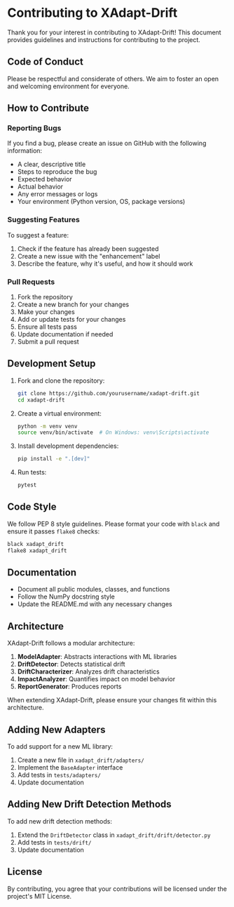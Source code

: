 # Contributing to XAdapt-Drift

Thank you for your interest in contributing to XAdapt-Drift! This document provides guidelines and instructions for contributing to the project.

## Code of Conduct

Please be respectful and considerate of others. We aim to foster an open and welcoming environment for everyone.

## How to Contribute

### Reporting Bugs

If you find a bug, please create an issue on GitHub with the following information:

- A clear, descriptive title
- Steps to reproduce the bug
- Expected behavior
- Actual behavior
- Any error messages or logs
- Your environment (Python version, OS, package versions)

### Suggesting Features

To suggest a feature:

1. Check if the feature has already been suggested
2. Create a new issue with the "enhancement" label
3. Describe the feature, why it's useful, and how it should work

### Pull Requests

1. Fork the repository
2. Create a new branch for your changes
3. Make your changes
4. Add or update tests for your changes
5. Ensure all tests pass
6. Update documentation if needed
7. Submit a pull request

## Development Setup

1. Fork and clone the repository:
   ```bash
   git clone https://github.com/yourusername/xadapt-drift.git
   cd xadapt-drift
   ```

2. Create a virtual environment:
   ```bash
   python -m venv venv
   source venv/bin/activate  # On Windows: venv\Scripts\activate
   ```

3. Install development dependencies:
   ```bash
   pip install -e ".[dev]"
   ```

4. Run tests:
   ```bash
   pytest
   ```

## Code Style

We follow PEP 8 style guidelines. Please format your code with `black` and ensure it passes `flake8` checks:

```bash
black xadapt_drift
flake8 xadapt_drift
```

## Documentation

- Document all public modules, classes, and functions
- Follow the NumPy docstring style
- Update the README.md with any necessary changes

## Architecture

XAdapt-Drift follows a modular architecture:

1. **ModelAdapter**: Abstracts interactions with ML libraries
2. **DriftDetector**: Detects statistical drift
3. **DriftCharacterizer**: Analyzes drift characteristics
4. **ImpactAnalyzer**: Quantifies impact on model behavior
5. **ReportGenerator**: Produces reports

When extending XAdapt-Drift, please ensure your changes fit within this architecture.

## Adding New Adapters

To add support for a new ML library:

1. Create a new file in `xadapt_drift/adapters/`
2. Implement the `BaseAdapter` interface
3. Add tests in `tests/adapters/`
4. Update documentation

## Adding New Drift Detection Methods

To add new drift detection methods:

1. Extend the `DriftDetector` class in `xadapt_drift/drift/detector.py`
2. Add tests in `tests/drift/`
3. Update documentation

## License

By contributing, you agree that your contributions will be licensed under the project's MIT License.
